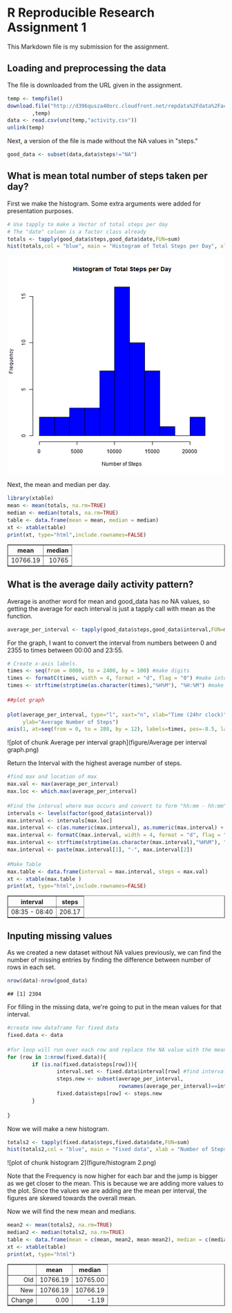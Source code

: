 R Reproducible Research Assignment 1
========================================================

This Markdown file is my submission for the assignment.

## Loading and preprocessing the data

The file is downloaded from the URL given in the assignment. 


```r
temp <- tempfile()
download.file("http://d396qusza40orc.cloudfront.net/repdata%2Fdata%2Factivity.zip"
        ,temp)
data <- read.csv(unz(temp,"activity.csv"))
unlink(temp)
```

Next, a version of the file is made without the NA values in "steps."


```r
good_data <- subset(data,data$steps!="NA")
```
## What is mean total number of steps taken per day?

First we make the histogram. Some extra arguments were added for presentation purposes.


```r
# Use tapply to make a Vector of total steps per day
# The "date" column is a factor class already
totals <- tapply(good_data$steps,good_data$date,FUN=sum)
hist(totals,col = "blue", main = "Histogram of Total Steps per Day", xlab = "Number of Steps", breaks=8)
```

![plot of chunk Histogram](figure/Histogram.png) 

Next, the mean and median per day.


```r
library(xtable)
mean <- mean(totals, na.rm=TRUE)
median <- median(totals, na.rm=TRUE)
table <- data.frame(mean = mean, median = median)
xt <- xtable(table)
print(xt, type="html",include.rownames=FALSE)
```

<!-- html table generated in R 3.1.0 by xtable 1.7-3 package -->
<!-- Thu Jun 12 01:49:32 2014 -->
<TABLE border=1>
<TR> <TH> mean </TH> <TH> median </TH>  </TR>
  <TR> <TD align="right"> 10766.19 </TD> <TD align="right"> 10765 </TD> </TR>
   </TABLE>

## What is the average daily activity pattern?

Average is another word for mean and good_data has no NA values, so getting the average for each interval is just a tapply call with mean as the function.


```r
average_per_interval <- tapply(good_data$steps,good_data$interval,FUN=mean)
```

For the graph, I want to convert the interval from numbers between 0 and 2355 to times between 00:00 and 23:55.


```r
# Create x-axis labels.
times <- seq(from = 0000, to = 2400, by = 100) #make digits
times <- formatC(times, width = 4, format = "d", flag = "0") #make into xxxx
times <- strftime(strptime(as.character(times),"%H%M"), "%H:%M") #make into xx:xx

##plot graph

plot(average_per_interval, type="l", xaxt="n", xlab="Time (24hr clock)", 
     ylab="Average Number of Steps")
axis(1, at=seq(from = 0, to = 288, by = 12), labels=times, pos=-8.5, las=0)
```

![plot of chunk Average per interval graph](figure/Average per interval graph.png) 

Return the Interval with the highest average number of steps.


```r
#find max and location of max
max.val <- max(average_per_interval)
max.loc <- which.max(average_per_interval)

#Find the interval where max occurs and convert to form "hh:mm - hh:mm""
intervals <- levels(factor(good_data$interval))
max.interval <- intervals[max.loc]
max.interval <- c(as.numeric(max.interval), as.numeric(max.interval) + 5)
max.interval <- formatC(max.interval, width = 4, format = "d", flag = "0")
max.interval <- strftime(strptime(as.character(max.interval),"%H%M"), "%H:%M")
max.interval <- paste(max.interval[1], "-", max.interval[2])

#Make Table
max.table <- data.frame(interval = max.interval, steps = max.val)
xt <- xtable(max.table )
print(xt, type="html",include.rownames=FALSE)
```

<!-- html table generated in R 3.1.0 by xtable 1.7-3 package -->
<!-- Thu Jun 12 01:49:32 2014 -->
<TABLE border=1>
<TR> <TH> interval </TH> <TH> steps </TH>  </TR>
  <TR> <TD> 08:35 - 08:40 </TD> <TD align="right"> 206.17 </TD> </TR>
   </TABLE>

## Inputing missing values

As we created a new dataset without NA values previously, we can find the number of missing entries by finding the difference between number of rows in each set.


```r
nrow(data)-nrow(good_data)
```

```
## [1] 2304
```

For filling in the missing data, we're going to put in the mean values for that interval.


```r
#create new dataframe for fixed data
fixed.data <- data

#for loop will run over each row and replace the NA value with the mean for that interval
for (row in 1:nrow(fixed.data)){
        if (is.na(fixed.data$steps[row])){
                interval.set <- fixed.data$interval[row] #find interval
                steps.new <- subset(average_per_interval, 
                                    rownames(average_per_interval)==interval.set)
                fixed.data$steps[row] <- steps.new
        }
        
}
```

Now we will make a new histogram.


```r
totals2 <- tapply(fixed.data$steps,fixed.data$date,FUN=sum)
hist(totals2,col = "blue", main = "Fixed data", xlab = "Number of Steps", breaks=8)
```

![plot of chunk histogram 2](figure/histogram 2.png) 

Note that the Frequency is now higher for each bar and the jump is bigger as we get closer to the mean. This is because we are adding more values to the plot. Since the values we are adding are the mean per interval, the figures are skewed towards the overall mean.

Now we will find the new mean and medians.


```r
mean2 <- mean(totals2, na.rm=TRUE)
median2 <- median(totals2, na.rm=TRUE)
table <- data.frame(mean = c(mean, mean2, mean-mean2), median = c(median, median2, median-median2), row.names=c("Old","New","Change"))
xt <- xtable(table)
print(xt, type="html")
```

<!-- html table generated in R 3.1.0 by xtable 1.7-3 package -->
<!-- Thu Jun 12 01:49:32 2014 -->
<TABLE border=1>
<TR> <TH>  </TH> <TH> mean </TH> <TH> median </TH>  </TR>
  <TR> <TD align="right"> Old </TD> <TD align="right"> 10766.19 </TD> <TD align="right"> 10765.00 </TD> </TR>
  <TR> <TD align="right"> New </TD> <TD align="right"> 10766.19 </TD> <TD align="right"> 10766.19 </TD> </TR>
  <TR> <TD align="right"> Change </TD> <TD align="right"> 0.00 </TD> <TD align="right"> -1.19 </TD> </TR>
   </TABLE>
